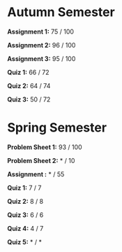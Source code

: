 # Autumn Semester
**Assignment 1:** 75 / 100

**Assignment 2:** 96 / 100

**Assignment 3:** 95 / 100

**Quiz 1:** 66 / 72

**Quiz 2:** 64 / 74

**Quiz 3:** 50 / 72

# Spring Semester
**Problem Sheet 1:** 93 / 100

**Problem Sheet 2:** * / 10

**Assignment :** * / 55

**Quiz 1:** 7 / 7

**Quiz 2:** 8 / 8

**Quiz 3:** 6 / 6

**Quiz 4:** 4 / 7

**Quiz 5:** * / *
